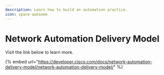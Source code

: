 ```yaml
---
description: Learn how to build an automation practice.
icon: space-awesome
---
```


# Network Automation Delivery Model

Visit the link below to learn more.

{% embed url="https://developer.cisco.com/docs/network-automation-delivery-model/network-automation-delivery-model/" %}
